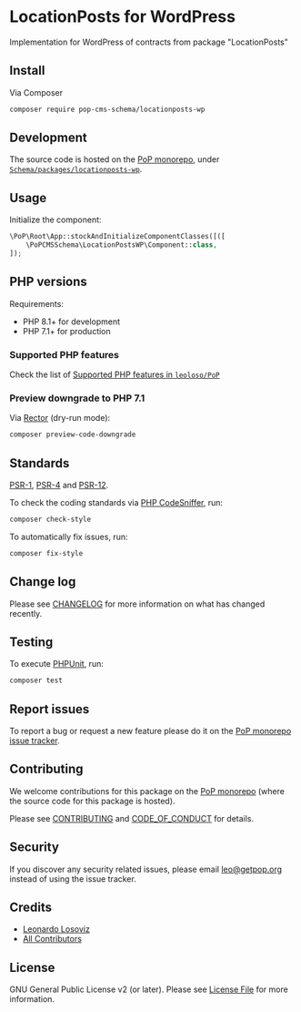 # LocationPosts for WordPress

<!--
[![Build Status][ico-travis]][link-travis]
[![Quality Score][ico-code-quality]][link-code-quality]
[![Software License][ico-license]](LICENSE.md)
[![Latest Version on Packagist][ico-version]][link-packagist]
[![Coverage Status][ico-scrutinizer]][link-scrutinizer]
[![Total Downloads][ico-downloads]][link-downloads]
-->

Implementation for WordPress of contracts from package "LocationPosts"

## Install

Via Composer

``` bash
composer require pop-cms-schema/locationposts-wp
```

## Development

The source code is hosted on the [PoP monorepo](https://github.com/leoloso/PoP), under [`Schema/packages/locationposts-wp`](https://github.com/leoloso/PoP/tree/master/layers/Schema/packages/locationposts-wp).

## Usage

Initialize the component:

``` php
\PoP\Root\App::stockAndInitializeComponentClasses([([
    \PoPCMSSchema\LocationPostsWP\Component::class,
]);
```

## PHP versions

Requirements:

- PHP 8.1+ for development
- PHP 7.1+ for production

### Supported PHP features

Check the list of [Supported PHP features in `leoloso/PoP`](https://github.com/leoloso/PoP/blob/master/docs/supported-php-features.md)

### Preview downgrade to PHP 7.1

Via [Rector](https://github.com/rectorphp/rector) (dry-run mode):

```bash
composer preview-code-downgrade
```

## Standards

[PSR-1](https://www.php-fig.org/psr/psr-1), [PSR-4](https://www.php-fig.org/psr/psr-4) and [PSR-12](https://www.php-fig.org/psr/psr-12).

To check the coding standards via [PHP CodeSniffer](https://github.com/squizlabs/PHP_CodeSniffer), run:

``` bash
composer check-style
```

To automatically fix issues, run:

``` bash
composer fix-style
```

## Change log

Please see [CHANGELOG](CHANGELOG.md) for more information on what has changed recently.

## Testing

To execute [PHPUnit](https://phpunit.de/), run:

``` bash
composer test
```

## Report issues

To report a bug or request a new feature please do it on the [PoP monorepo issue tracker](https://github.com/leoloso/PoP/issues).

## Contributing

We welcome contributions for this package on the [PoP monorepo](https://github.com/leoloso/PoP) (where the source code for this package is hosted).

Please see [CONTRIBUTING](CONTRIBUTING.md) and [CODE_OF_CONDUCT](CODE_OF_CONDUCT.md) for details.

## Security

If you discover any security related issues, please email leo@getpop.org instead of using the issue tracker.

## Credits

- [Leonardo Losoviz][link-author]
- [All Contributors][link-contributors]

## License

GNU General Public License v2 (or later). Please see [License File](LICENSE.md) for more information.

[ico-version]: https://img.shields.io/packagist/v/pop-cms-schema/locationposts-wp.svg?style=flat-square
[ico-license]: https://img.shields.io/badge/license-GPLv2-brightgreen.svg?style=flat-square
[ico-travis]: https://img.shields.io/travis/pop-cms-schema/locationposts-wp/master.svg?style=flat-square
[ico-scrutinizer]: https://img.shields.io/scrutinizer/coverage/g/pop-cms-schema/locationposts-wp.svg?style=flat-square
[ico-code-quality]: https://img.shields.io/scrutinizer/g/pop-cms-schema/locationposts-wp.svg?style=flat-square
[ico-downloads]: https://img.shields.io/packagist/dt/pop-cms-schema/locationposts-wp.svg?style=flat-square

[link-packagist]: https://packagist.org/packages/pop-cms-schema/locationposts-wp
[link-travis]: https://travis-ci.org/pop-cms-schema/locationposts-wp
[link-scrutinizer]: https://scrutinizer-ci.com/g/pop-cms-schema/locationposts-wp/code-structure
[link-code-quality]: https://scrutinizer-ci.com/g/pop-cms-schema/locationposts-wp
[link-downloads]: https://packagist.org/packages/pop-cms-schema/locationposts-wp
[link-author]: https://github.com/leoloso
[link-contributors]: ../../../../../../contributors
